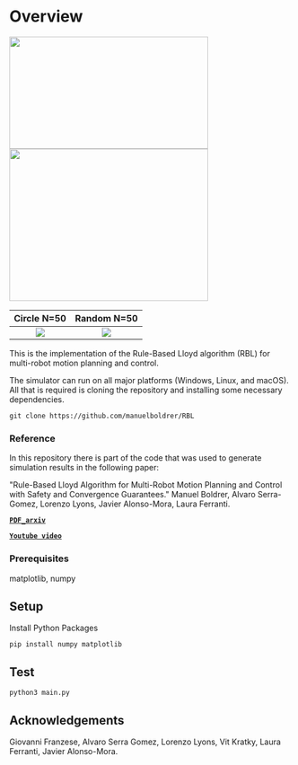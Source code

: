 # Overview
<img src="videos/rbltro.gif" width="354" height="200"> <img src="videos/4robots1.gif" width="354" height="271">     




Circle N=50                  |   Random N=50       | 
:-------------------------:|:-------------------------:|
![](videos/circle.gif)  | ![](videos/random.gif) | 


This is the implementation of the Rule-Based Lloyd algorithm (RBL) for multi-robot motion planning and control. 


The simulator can run on all major platforms (Windows, Linux, and macOS). All that is required is cloning the repository and installing some necessary dependencies.


    git clone https://github.com/manuelboldrer/RBL

### Reference
In this repository there is part of the code that was used to generate simulation results in the following paper: 

"Rule-Based Lloyd Algorithm for Multi-Robot Motion Planning and Control with Safety and Convergence Guarantees."
Manuel Boldrer, Alvaro Serra-Gomez, Lorenzo Lyons, Javier Alonso-Mora, Laura Ferranti. 

**[`PDF_arxiv`](https://arxiv.org/pdf/2310.19511.pdf)** 

**[`Youtube video`](https://www.youtube.com/watch?v=ZCm-KYHxNG4)** 
 

### Prerequisites
matplotlib, numpy

## Setup
Install Python Packages
    
    pip install numpy matplotlib 
    
## Test
    python3 main.py 

## Acknowledgements

Giovanni Franzese,
Alvaro Serra Gomez,
Lorenzo Lyons,
Vit Kratky,
Laura Ferranti,
Javier Alonso-Mora.







